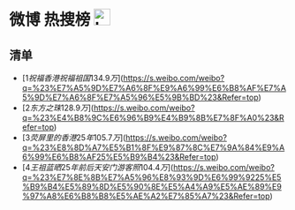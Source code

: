 # 微博 热搜榜 <img src="https://file.ipadown.com/tophub/assets/images/media/s.weibo.com.png_50x50.png" width="30" alt="Logo"></img>

## 清单

* [$1 祝福香港祝福祖国 134.9万]($https://s.weibo.com/weibo?q=%23%E7%A5%9D%E7%A6%8F%E9%A6%99%E6%B8%AF%E7%A5%9D%E7%A6%8F%E7%A5%96%E5%9B%BD%23&Refer=top)
* [$2 东方之珠 128.9万]($https://s.weibo.com/weibo?q=%23%E4%B8%9C%E6%96%B9%E4%B9%8B%E7%8F%A0%23&Refer=top)
* [$3 荧屏里的香港25年 105.7万]($https://s.weibo.com/weibo?q=%23%E8%8D%A7%E5%B1%8F%E9%87%8C%E7%9A%84%E9%A6%99%E6%B8%AF25%E5%B9%B4%23&Refer=top)
* [$4 王祖蓝晒25年前后天安门游客照 104.4万]($https://s.weibo.com/weibo?q=%23%E7%8E%8B%E7%A5%96%E8%93%9D%E6%99%9225%E5%B9%B4%E5%89%8D%E5%90%8E%E5%A4%A9%E5%AE%89%E9%97%A8%E6%B8%B8%E5%AE%A2%E7%85%A7%23&Refer=top)
